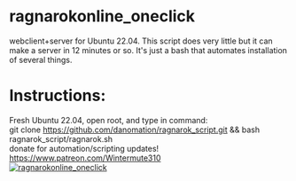 # ragnarokonline_oneclick
webclient+server for Ubuntu 22.04. This script does very little but it can make a server in 12 minutes or so. 
It's just a bash that automates installation of several things.

# Instructions:
Fresh Ubuntu 22.04, open root, and type in command:  
git clone https://github.com/danomation/ragnarok_script.git && bash ragnarok_script/ragnarok.sh  
donate for automation/scripting updates! https://www.patreon.com/Wintermute310  
[![ragnarokonline_oneclick](https://img.youtube.com/vi/SOHEiYeomfo/0.jpg)](https://www.youtube.com/watch?v=SOHEiYeomfo)

